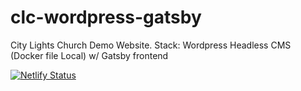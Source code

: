 # clc-wordpress-gatsby
City Lights Church Demo Website. Stack: Wordpress Headless CMS (Docker file Local) w/ Gatsby frontend

[![Netlify Status](https://api.netlify.com/api/v1/badges/cab14c33-e082-48da-b28d-f3099c25669c/deploy-status)](https://app.netlify.com/sites/gifted-minsky-8fe3ce/deploys)